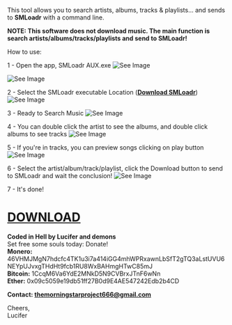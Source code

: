 This tool allows you to search artists, albums, tracks & playlists... and sends to **SMLoadr** with a command line.  

**NOTE:
This software does not download music. The main function is search artists/albums/tracks/playlists and send to SMLoadr!**  

How to use: 

1 - Open the app, SMLoadr AUX.exe
![See Image](https://imgur.com/meKxCg9.png)  

![See Image](https://imgur.com/jxvWKRf.png)  

2 - Select the SMLoadr executable Location ([**Download SMLoadr**](https://git.fuwafuwa.moe/SMLoadrDev/SMLoadr/releases)) ![See Image](https://imgur.com/uuH8JFj.png)  

3 - Ready to Search Music ![See Image](https://imgur.com/ExUvmX2.png)  

4 - You can double click the artist to see the albums, and double click albums to see tracks ![See Image](https://imgur.com/H1dep5V.png) 

5 - If you're in tracks, you can preview songs clicking on play button ![See Image](https://imgur.com/y2unQg5.png)

6 - Select the artist/album/track/playlist, click the Download button to send to SMLoadr and wait the conclusion! ![See Image](https://imgur.com/WdCAJtx.png)  




7 - It's done!  

# [DOWNLOAD](https://github.com/thelucifermorningstar/SMLoadr-AUX/releases)  

**Coded in Hell by Lucifer and demons**  
Set free some souls today: Donate!  
**Monero:** 46VHMJMgN7hdcfc4TK1u3i7a414iGG4mhWPRxawnLbSfT2gTQ3aLstUVU6NEYpUJvxgTHdHt9fcb1RU8WxBAHmgHTwC85mJ  
**Bitcoin:** 1CcqM6Va6YdE2MNkD5N9CVBrxJTnF6wNn  
**Ether:** 0x09c5059e19db51ff27B0d9E4AE547242Edb2b4CD  


**Contact: themorningstarproject666@gmail.com**

Cheers,  
Lucifer
